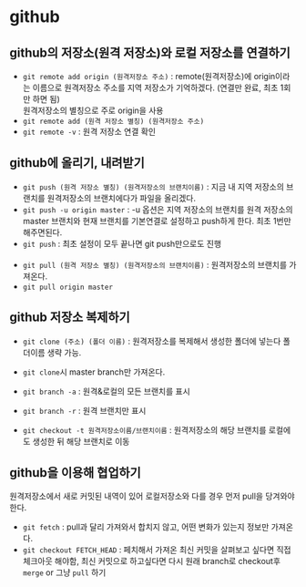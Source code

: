 # github

## github의 저장소(원격 저장소)와 로컬 저장소를 연결하기

- `git remote add origin (원격저장소 주소)` : remote(원격저장소)에 origin이라는 이름으로 원격저장소 주소를 지역 저장소가 기억하겠다. (연결만 완료, 최초 1회만 하면 됨)  
  원격저장소의 별칭으로 주로 origin을 사용
- `git remote add (원격 저장소 별칭) (원격저장소 주소)`
- `git remote -v` : 원격 저장소 연결 확인

## github에 올리기, 내려받기

- `git push (원격 저장소 별칭) (원격저장소의 브랜치이름)` : 지금 내 지역 저장소의 브랜치를 원격저장소의 브랜치에다가 파일을 올리겠다.
- `git push -u origin master` : -u 옵션은 지역 저장소의 브랜치를 원격 저장소의 master 브랜치와 현재 브랜치를 기본연결로 설정하고 push하게 한다. 최초 1번만 해주면된다.
- `git push` : 최초 설정이 모두 끝나면 git push만으로도 진행
  <br><br>
- `git pull (원격 저장소 별칭) (원격저장소의 브랜치이름)` : 원격저장소의 브랜치를 가져온다.
- `git pull origin master`

## github 저장소 복제하기

- `git clone (주소) (폴더 이름)` : 원격저장소를 복제해서 생성한 폴더에 넣는다 폴더이름 생략 가능.
- `git clone`시 master branch만 가져온다.
- `git branch -a` : 원격&로컬의 모든 브랜치를 표시

- `git branch -r` : 원격 브랜치만 표시

- `git checkout -t 원격저장소이름/브랜치이름` : 원격저장소의 해당 브랜치를 로컬에도 생성한 뒤 해당 브랜치로 이동

## github을 이용해 협업하기

원격저장소에서 새로 커밋된 내역이 있어 로컬저장소와 다를 경우 먼저 pull을 당겨와야한다.

- `git fetch` : pull과 달리 가져와서 합치지 않고, 어떤 변화가 있는지 정보만 가져온다.
- `git checkout FETCH_HEAD` : 페치해서 가져온 최신 커밋을 살펴보고 싶다면 직접 체크아웃 해야함, 최신 커밋으로 하고싶다면 다시 원래 branch로 checkout후 `merge` or 그냥 `pull` 하기
